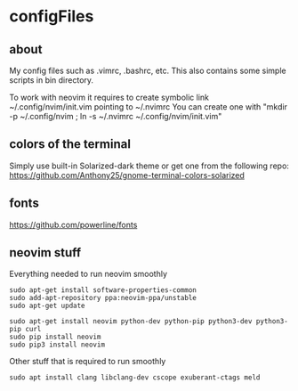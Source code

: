 # configFiles

## about

My config files such as .vimrc, .bashrc, etc.
This also contains some simple scripts in bin directory.

To work with neovim it requires to create symbolic link ~/.config/nvim/init.vim pointing to ~/.nvimrc
You can create one with "mkdir -p ~/.config/nvim ; ln -s ~/.nvimrc ~/.config/nvim/init.vim"

## colors of the terminal

Simply use built-in Solarized-dark theme or get one from the following repo: https://github.com/Anthony25/gnome-terminal-colors-solarized

## fonts

https://github.com/powerline/fonts

## neovim stuff

Everything needed to run neovim smoothly


    sudo apt-get install software-properties-common
    sudo add-apt-repository ppa:neovim-ppa/unstable
    sudo apt-get update

    sudo apt-get install neovim python-dev python-pip python3-dev python3-pip curl
    sudo pip install neovim
    sudo pip3 install neovim

Other stuff that is required to run smoothly

    sudo apt install clang libclang-dev cscope exuberant-ctags meld
